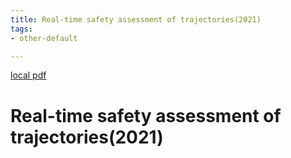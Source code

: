 ```yaml
---
title: Real-time safety assessment of trajectories(2021)
tags:
- other-default

---
```


[local pdf](../../../pdfs/2021-Real-time%20safety%20assessment%20of%20trajectories.pdf)

# Real-time safety assessment of trajectories(2021)
